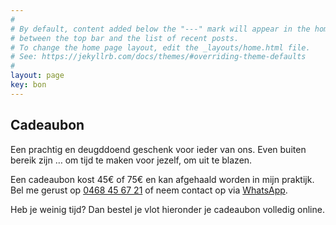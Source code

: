 ```yaml
---
#
# By default, content added below the "---" mark will appear in the home page
# between the top bar and the list of recent posts.
# To change the home page layout, edit the _layouts/home.html file.
# See: https://jekyllrb.com/docs/themes/#overriding-theme-defaults
#
layout: page
key: bon
---
```


<style>
  .gift-up-target {
    padding-top: 2em;
  }
</style>
<section class="intro">
  <h1>Cadeaubon</h1>

  <p>Een prachtig en deugddoend geschenk voor ieder van ons.
     Even buiten bereik zijn … om tijd te maken voor jezelf, om uit te blazen.</p>

  <p>Een cadeaubon kost 45€ of 75€ en kan afgehaald worden in mijn praktijk.
     Bel me gerust op <a href="tel:+32 468 45 67 21">0468 45 67 21</a>
     of neem contact op via <a class="whatsapp" href="https://wa.me/{{ site.footer.whatsapp }}">WhatsApp</a>.
  </p>

  <p>Heb je weinig tijd? Dan bestel je vlot hieronder je cadeaubon volledig online.</p>

  <div class="gift-up-target" data-site-id="ca7b96a0-82f8-49ad-2564-08dad91e6d7d" data-platform="Other" ></div>
  <script type="text/javascript">
  (function (g, i, f, t, u, p, s) {
      g[u] = g[u] || function() { (g[u].q = g[u].q || []).push(arguments) };
      p = i.createElement(f);
      p.async = 1;
      p.src = t;
      s = i.getElementsByTagName(f)[0];
      s.parentNode.insertBefore(p, s);
  })(window, document, "script", "https://cdn.giftup.app/dist/gift-up.js", "giftup");
  </script>  

</section>
